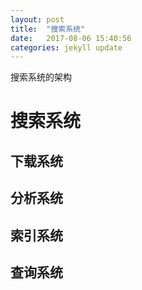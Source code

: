 ```yaml
---
layout: post
title:  "搜索系统"
date:   2017-08-06 15:40:56
categories: jekyll update
---
```

搜索系统的架构

# 搜索系统

## 下载系统

## 分析系统

## 索引系统

## 查询系统
